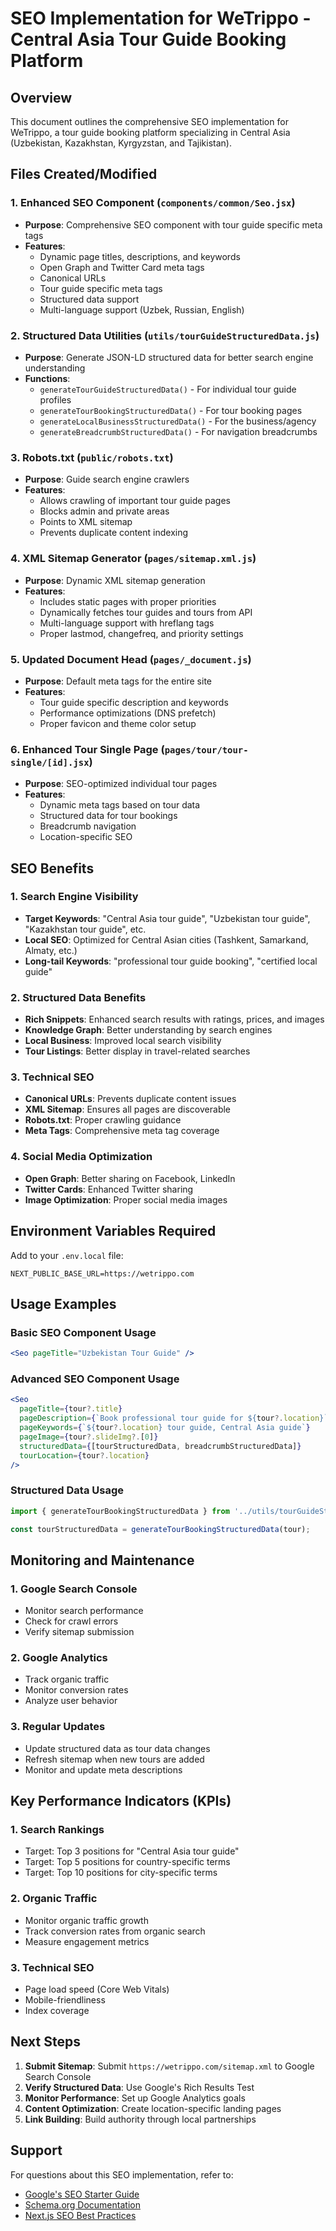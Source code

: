 # SEO Implementation for WeTrippo - Central Asia Tour Guide Booking Platform

## Overview
This document outlines the comprehensive SEO implementation for WeTrippo, a tour guide booking platform specializing in Central Asia (Uzbekistan, Kazakhstan, Kyrgyzstan, and Tajikistan).

## Files Created/Modified

### 1. Enhanced SEO Component (`components/common/Seo.jsx`)
- **Purpose**: Comprehensive SEO component with tour guide specific meta tags
- **Features**:
  - Dynamic page titles, descriptions, and keywords
  - Open Graph and Twitter Card meta tags
  - Canonical URLs
  - Tour guide specific meta tags
  - Structured data support
  - Multi-language support (Uzbek, Russian, English)

### 2. Structured Data Utilities (`utils/tourGuideStructuredData.js`)
- **Purpose**: Generate JSON-LD structured data for better search engine understanding
- **Functions**:
  - `generateTourGuideStructuredData()` - For individual tour guide profiles
  - `generateTourBookingStructuredData()` - For tour booking pages
  - `generateLocalBusinessStructuredData()` - For the business/agency
  - `generateBreadcrumbStructuredData()` - For navigation breadcrumbs

### 3. Robots.txt (`public/robots.txt`)
- **Purpose**: Guide search engine crawlers
- **Features**:
  - Allows crawling of important tour guide pages
  - Blocks admin and private areas
  - Points to XML sitemap
  - Prevents duplicate content indexing

### 4. XML Sitemap Generator (`pages/sitemap.xml.js`)
- **Purpose**: Dynamic XML sitemap generation
- **Features**:
  - Includes static pages with proper priorities
  - Dynamically fetches tour guides and tours from API
  - Multi-language support with hreflang tags
  - Proper lastmod, changefreq, and priority settings

### 5. Updated Document Head (`pages/_document.js`)
- **Purpose**: Default meta tags for the entire site
- **Features**:
  - Tour guide specific description and keywords
  - Performance optimizations (DNS prefetch)
  - Proper favicon and theme color setup

### 6. Enhanced Tour Single Page (`pages/tour/tour-single/[id].jsx`)
- **Purpose**: SEO-optimized individual tour pages
- **Features**:
  - Dynamic meta tags based on tour data
  - Structured data for tour bookings
  - Breadcrumb navigation
  - Location-specific SEO

## SEO Benefits

### 1. Search Engine Visibility
- **Target Keywords**: "Central Asia tour guide", "Uzbekistan tour guide", "Kazakhstan tour guide", etc.
- **Local SEO**: Optimized for Central Asian cities (Tashkent, Samarkand, Almaty, etc.)
- **Long-tail Keywords**: "professional tour guide booking", "certified local guide"

### 2. Structured Data Benefits
- **Rich Snippets**: Enhanced search results with ratings, prices, and images
- **Knowledge Graph**: Better understanding by search engines
- **Local Business**: Improved local search visibility
- **Tour Listings**: Better display in travel-related searches

### 3. Technical SEO
- **Canonical URLs**: Prevents duplicate content issues
- **XML Sitemap**: Ensures all pages are discoverable
- **Robots.txt**: Proper crawling guidance
- **Meta Tags**: Comprehensive meta tag coverage

### 4. Social Media Optimization
- **Open Graph**: Better sharing on Facebook, LinkedIn
- **Twitter Cards**: Enhanced Twitter sharing
- **Image Optimization**: Proper social media images

## Environment Variables Required

Add to your `.env.local` file:
```env
NEXT_PUBLIC_BASE_URL=https://wetrippo.com
```

## Usage Examples

### Basic SEO Component Usage
```jsx
<Seo pageTitle="Uzbekistan Tour Guide" />
```

### Advanced SEO Component Usage
```jsx
<Seo 
  pageTitle={tour?.title}
  pageDescription={`Book professional tour guide for ${tour?.location}`}
  pageKeywords={`${tour?.location} tour guide, Central Asia guide`}
  pageImage={tour?.slideImg?.[0]}
  structuredData={[tourStructuredData, breadcrumbStructuredData]}
  tourLocation={tour?.location}
/>
```

### Structured Data Usage
```jsx
import { generateTourBookingStructuredData } from '../utils/tourGuideStructuredData';

const tourStructuredData = generateTourBookingStructuredData(tour);
```

## Monitoring and Maintenance

### 1. Google Search Console
- Monitor search performance
- Check for crawl errors
- Verify sitemap submission

### 2. Google Analytics
- Track organic traffic
- Monitor conversion rates
- Analyze user behavior

### 3. Regular Updates
- Update structured data as tour data changes
- Refresh sitemap when new tours are added
- Monitor and update meta descriptions

## Key Performance Indicators (KPIs)

### 1. Search Rankings
- Target: Top 3 positions for "Central Asia tour guide"
- Target: Top 5 positions for country-specific terms
- Target: Top 10 positions for city-specific terms

### 2. Organic Traffic
- Monitor organic traffic growth
- Track conversion rates from organic search
- Measure engagement metrics

### 3. Technical SEO
- Page load speed (Core Web Vitals)
- Mobile-friendliness
- Index coverage

## Next Steps

1. **Submit Sitemap**: Submit `https://wetrippo.com/sitemap.xml` to Google Search Console
2. **Verify Structured Data**: Use Google's Rich Results Test
3. **Monitor Performance**: Set up Google Analytics goals
4. **Content Optimization**: Create location-specific landing pages
5. **Link Building**: Build authority through local partnerships

## Support

For questions about this SEO implementation, refer to:
- [Google's SEO Starter Guide](https://developers.google.com/search/docs/beginner/seo-starter-guide)
- [Schema.org Documentation](https://schema.org/)
- [Next.js SEO Best Practices](https://nextjs.org/learn/seo/introduction-to-seo)
